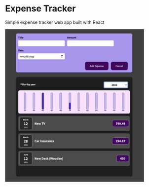 <h1>Expense Tracker</h1>
<p>Simple expense tracker web app built with React<p/>
<img src="./images/Screen Shot 2022-08-29 at 4.07.02 PM.png" alt="" width="450px">
